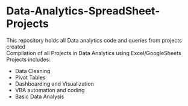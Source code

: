 # Data-Analytics-SpreadSheet-Projects

This repository holds all Data analytics code and queries from projects created\
Compilation of all Projects in Data Analytics using Excel/GoogleSheets\
Projects includes:

- Data Cleaning
- Pivot Tables
- Dashboarding and Visualization
- VBA automation and coding
- Basic Data Analysis

